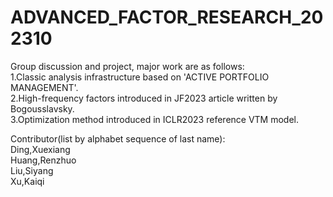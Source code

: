 # ADVANCED_FACTOR_RESEARCH_202310
Group discussion and project, major work are as follows:<br>
1.Classic analysis infrastructure based on 'ACTIVE PORTFOLIO MANAGEMENT'.<br>
2.High-frequency factors introduced in JF2023 article written by Bogousslavsky.<br>
3.Optimization method introduced in ICLR2023 reference VTM model.

Contributor(list by alphabet sequence of last name):<br>
Ding,Xuexiang<br>
Huang,Renzhuo<br>
Liu,Siyang<br>
Xu,Kaiqi
